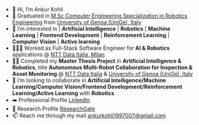 - 👋 Hi, I’m Ankur Kohli
- 🌱 Graduated in [M.Sc Computer Engineering Specialization in Robotics Engineering](https://corsi.unige.it/corsi/10635) from [University of Genoa (UniGe), Italy](https://unige.it/en)
- 👀 I’m interested in  | **Artificial Intelligence** | **Robotics** | **Machine Learning** | **Frontend Development** | **Reinforcement Learning** | **Computer Vision** | **Active learning**
- 👨‍💻💼 Worked as Full-Stack Software Engineer for **AI & Robotics** applications @ [NTT Data Italia, Milan](https://it.nttdata.com/).
- 👨‍💻 Completed my **Master Thesis Project** in **Artificial Intelligence & Robotics**, title **Autonomous Multi-Robot Collaboration for Inspection & Asset Monitoring** @ [NTT Data Italia](https://it.nttdata.com/) & [University of Genoa (UniGe), Italy](https://unige.it/en)
- 💞️ I’m looking to collaborate in **Artificial Intelligence/Machine Learning/Computer Vision/Frontend Development/Reinforcement Learning/Active Learning** with **Robotics**
- ➡️ Professional Profile [LinkedIn](https://www.linkedin.com/in/ankur-kohli-7a5865157/)
- 🔭 Research Profile [ResearchGate](https://www.researchgate.net/profile/Ankur-Kohli-4)
- 📫 Reach me through my mail ankurkohli1997007@gmail.com 

<!---
ankurkohli007/ankurkohli007 is a ✨ special ✨ repository because its `README.md` (this file) appears on your GitHub profile.
You can click the Preview link to take a look at your changes.
--->
